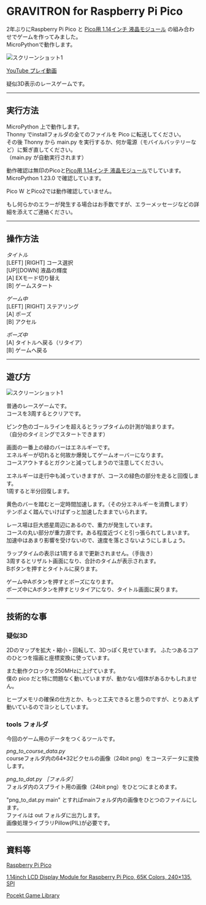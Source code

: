 # GRAVITRON for Raspberry Pi Pico

2年ぶりにRaspberry Pi Pico と [Pico用 1.14インチ 液晶モジュール](https://www.waveshare.com/pico-lcd-1.14.htm) の組み合わせでゲームを作ってみました。  
MicroPythonで動作します。  

![スクリーンショット1](/images/screenshot0_480.png)  

[YouTube プレイ動画](https://youtu.be/d3WHsKkQOzY)  

疑似3D表示のレースゲームです。

***

## 実行方法

MicroPython 上で動作します。  
Thonny でinstallフォルダの全てのファイルを Pico に転送してください。  
その後 Thonny から main.py を実行するか、何か電源（モバイルバッテリーなど）に繋ぎ直してください。  
（main.py が自動実行されます）  

動作確認は無印のPicoと[Pico用 1.14インチ 液晶モジュール](https://www.waveshare.com/pico-lcd-1.14.htm)でしています。  
MicroPython 1.23.0 で確認しています。  

Pico W とPico2では動作確認していません。  

もし何らかのエラーが発生する場合はお手数ですが、エラーメッセージなどの詳細を添えてご連絡ください。  


***


## 操作方法

*タイトル*  
 [LEFT] [RIGHT] コース選択  
 [UP][DOWN] 液晶の輝度  
 [A] EXモード切り替え  
 [B] ゲームスタート  

*ゲーム中*  
 [LEFT] [RIGHT] ステアリング  
 [A] ポーズ  
 [B] アクセル  

*ポーズ中*  
 [A] タイトルへ戻る（リタイア）  
 [B] ゲームへ戻る  


***

## 遊び方

![スクリーンショット1](/images/screenshot1_480.png)  

普通のレースゲームです。  
コースを3周するとクリアです。  

ピンク色のゴールラインを超えるとラップタイムの計測が始まります。  
（自分のタイミングでスタートできます）  

画面の一番上の緑のバーはエネルギーです。  
エネルギーが切れると何故か爆発してゲームオーバーになります。  
コースアウトするとガクンと減ってしまうので注意してください。  

エネルギーは走行中も減っていきますが、コースの緑色の部分を走ると回復します。  
1周すると半分回復します。  

黄色のバーを踏むと一定時間加速します。（その分エネルギーを消費します）  
テンポよく踏んでいけばずっと加速したままでいられます。  

レース場は巨大惑星周辺にあるので、重力が発生しています。  
コースの丸い部分が重力源です。ある程度近づくと引っ張られてしまいます。  
加速中はあまり影響を受けないので、速度を落とさないようにしましょう。  

ラップタイムの表示は1周するまで更新されません。（手抜き）  
3周するとリザルト画面になり、合計のタイムが表示されます。  
Bボタンを押すとタイトルに戻ります。  

ゲーム中Aボタンを押すとポーズになります。  
ポーズ中にAボタンを押すとリタイアになり、タイトル画面に戻ります。  

***

## 技術的な事

### 疑似3D

2Dのマップを拡大・縮小・回転して、3Dっぽく見せています。
ふたつあるコアのひとつを描画と座標変換に使っています。  

また動作クロックを250MHzに上げています。  
僕の pico だと特に問題なく動いていますが、動かない個体があるかもしれません。  

ヒープメモリの確保の仕方とか、もっと工夫できると思うのですが、とりあえず動いているのでヨシとしています。  

### tools フォルダ

今回のゲーム用のデータをつくるツールです。  

*png_to_course_data.py*  
 courseフォルダ内の64*32ピクセルの画像（24bit png）をコースデータに変換します。  

*png_to_dat.py ［フォルダ］*  
 フォルダ内のスプライト用の画像（24bit png）をひとつにまとめます。  

"png_to_dat.py main" とすればmainフォルダ内の画像をひとつのファイルにします。  
ファイルは out フォルダに出力します。  
画像処理ライブラリPillow(PIL)が必要です。  

***

## 資料等

[Raspberry Pi Pico](https://www.raspberrypi.com/products/raspberry-pi-pico/)

[1.14inch LCD Display Module for Raspberry Pi Pico, 65K Colors, 240×135, SPI](https://www.waveshare.com/pico-lcd-1.14.htm)

[Pocekt Game Library](https://pocketgame.ddns.net)